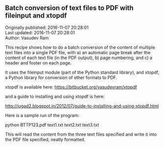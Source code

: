 ## Batch conversion of text files to PDF with fileinput and xtopdf  
Originally published: 2016-11-07 20:28:01  
Last updated: 2016-11-07 20:28:01  
Author: Vasudev Ram  
  

This recipe shows how to do a batch conversion of the content of multiple text files into a single PDF file, with a) an automatic page break after the content of each text file (in the PDF output), b) page numbering, and c) a header and footer on each page.

It uses the fileinput module (part of the Python standard library), and xtopdf, a Python library for conversion of other formats to PDF.

xtopdf is available here: https://bitbucket.org/vasudevram/xtopdf

and a guide to installing and using xtopdf is here:

http://jugad2.blogspot.in/2012/07/guide-to-installing-and-using-xtopdf.html

Here is a sample run of the program:

python BTTP123.pdf text1.txt text2.txt text3.txt

This will read the content from the three text files specified and write it into the PDF file specified, neatly formatted.


